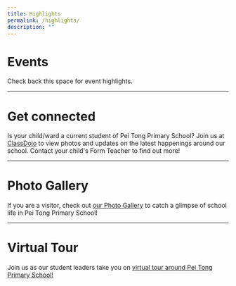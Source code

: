 ```yaml
---
title: Highlights
permalink: /highlights/
description: ""
---
```

# Events
Check back this space for event highlights. 

----
# Get connected
Is your child/ward a current student of Pei Tong Primary School? 
Join us at [ClassDojo](https://www.classdojo.com/) to view photos and updates on the latest happenings around our school. 
Contact your child's Form Teacher to find out more!  

----
# Photo Gallery
If you are a visitor, check out [our Photo Gallery](https://www.peitongpri.moe.edu.sg/our-gallery/photo-gallery/) to catch a glimpse of school life in Pei Tong Primary School!

----
# Virtual Tour
Join us as our student leaders take you on [virtual tour around Pei Tong Primary School!](https://www.peitongpri.moe.edu.sg/welcome-to-pei-tong/tour/)